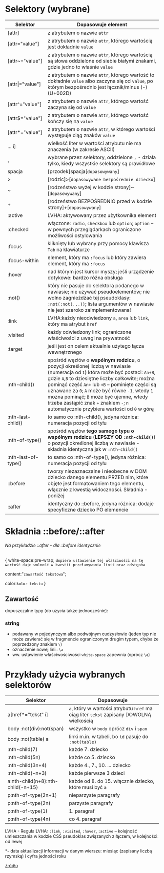 # Selektory (wybrane)
Selektor|Dopasowuje element
---|---
[attr]|z atrybutem o nazwie `attr`
[attr="value"]|z atrybutem o nazwie `attr`, którego wartością jest dokładnie `value`
[attr~="value"]|z atrybutem o nazwie `attr`, którego wartością są słowa oddzielone od siebie białymi znakami, gdzie jedno to właśnie `value`
[attr\|="value"]|z atrybutem o nazwie `attr`, którego wartość to dokładnie `value` albo zaczyna się od `value`, po którym bezpośrednio jest łącznik/minus (-) (U+002D)
[attr^="value"]|z atrybutem o nazwie `attr`, którego wartość zaczyna się od `value`
[attr$="value"]|z atrybutem o nazwie `attr`, którego wartość kończy się na `value`
[attr*="value"]|z atrybutem o nazwie `attr`, w którego wartości występuje ciąg znaków `value`
... i]|wielkość liter w wartości atrybutu nie ma znaczenia (w zakresie ASCII)
`,`|wybrane przez selektory, oddzielone `,` - działa tylko, kiedy wszystkie selektory są prawidłowe
spacja|[przodek]spacja[`dopasowywany`]
\>|[rodzic]>[`dopasowywane bezpośrednie dziecko`]
~|[rodzeństwo wyżej w kodzie strony]~[`dopasowywany`]
+|[rodzeństwo BEZPOŚREDNIO przed w kodzie strony]+[`dopasowywany`]
:active|LVHA: aktywowany przez użytkownika element
:checked|włączone: `radio`, `checkbox` lub `option`; `option` – w pewnych przeglądarkach ograniczone możliwości ostylowania
:focus|kliknięty lub wybrany przy pomocy klawisza `Tab` na klawiaturze
:focus-within|element, który ma `:focus` lub który zawiera element, który ma `:focus`
:hover|nad którym jest kursor myszy; jeśli urządzenie dotykowe: bardzo różna obsługa
:not()|który nie pasuje do selektora podanego w nawiasie; nie używać pseudoelementów; nie wolno zagnieżdżać tej pseudoklasy: `:not(:not(...))`; lista argumentów w nawiasie nie jest szeroko zaimplementowana!
:link|LVHA:każdy nieodwiedzony `a`, `area` lub `link`, który ma atrybut `href`
:visited|każdy odwiedzony link; ograniczone właściwości z uwagi na prywatność
:target|jeśli jest on celem aktualnie użytego łącza wewnętrznego
:nth-child()|spośród węzłów o **wspólnym rodzicu**, o pozycji określonej liczbą w nawiasie (numeracja od `1`) która może być postaci: `An+B`, gdzie `A`,`B` to dziesiętne liczby całkowite; można pominąć część `An+` lub `+B` – pominięte części są uznawane za `0`; `A` może być równe `-1`, wtedy `1` można pominąć; `B` może być ujemne, wtedy trzeba zastąpić znak `+` znakiem `-`; `n` automatycznie przybiera wartości od `0` w górę
:nth-last-child()|to samo co :nth-child(), jedyna różnica: numeracja pozycji od tyłu
:nth-of-type()|spośród węzłów **tego samego typu o wspólnym rodzicu** (**LEPSZY OD `:nth-child()`**) o pozycji określonej liczbą w nawiasie - składnia identyczna jak w `:nth-child()`
:nth-last-of-type()|to samo co :nth-of-type(), jedyna różnica: numeracja pozycji od tyłu
::before|tworzy niezaznaczalne i nieobecne w DOM dziecko danego elementu PRZED nim, które objęte jest formatowaniem tego elementu, włącznie z kwestią widoczności. Składnia - poniżej
::after|identyczny do ::before, jedyna różnica: dodaje specyficzne dziecko PO elemencie
# Składnia ::before/::after
###### Na przykładzie ::after - dla ::before identycznie
[`selektor elementu`]::after
{
white-space:pre-wrap; `dopiero ustawienie tej właściwości na tę wartość daje wolność w kwestii przełamywania linii oraz odstępów`

content:"`zawartość tekstowa`";

color:`kolor tekstu`
}

## Zawartość
dopuszczalne typy (do użycia także jednocześnie):
### string
- podawany w pojedynczym albo podwójnym cudzysłowie (jeden typ nie może zawierać się w fragmencie ograniczonym drugim typem, chyba że poprzedzony znakiem `\`)
- oznaczenie nowej linii: `\a`
- ww. ustawienie właściwościwości `white-space` zapewnia (oprócz `\a`) 

















# Przykłady użycia wybranych selektorów
Selektor|Dopasowuje
---|---
a[href*="tekst" i]|`a`, który w wartości atrybutu `href` ma ciąg liter `tekst` zapisany DOWOLNĄ wielkością
body :not(div):not(span)|wszystko w `body` oprócz `div` i `span`
body :not(table) a|linki m.in. w tabeli, bo `td` pasuje do `:not(table)`
:nth-child(7)|każde 7. dziecko
:nth-child(5n)|każde co 5. dziecko
:nth-child(3n+4)|każde 4., 7., 10. ... dziecko
:nth-child(-n+3)|każde pierwsze 3 dzieci
a:nth-child(n+8):nth-child(-n+15)|każde od 8. do 15. włącznie dziecko, które musi być `a`
p:nth-of-type(2n+1)|nieparzyste paragrafy
p:nth-of-type(2n)|parzyste paragrafy
p:nth-of-type(1)|1. paragraf
p:nth-of-type(4n)|co 4. paragraf

LVHA - Reguła LVHA: `:link`, `:visited`, `:hover`, `:active` – kolejność umieszczania w kodzie CSS pseudoklas związanych z łączem, w kolejności: od lewej

*- data aktualizacji informacji w danym wierszu: miesiąc (zapisany liczbą rzymską) i cyfra jedności roku

[źródło](https://developer.mozilla.org/en-US/docs/Web/CSS/CSS_Selectors)
